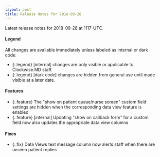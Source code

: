 ```yaml
---
layout: post
title: Release Notes for 2018-09-28
---
```


Latest release notes for 2018-09-28 at 1117-UTC.

<div class='legend' markdown='1'>

#### Legend

All changes are available immediately unless labeled as internal or dark code:

- {:.legend} [internal] changes are only visible or applicable to Clockwise.MD staff.
- {:.legend} [dark code] changes are hidden from general use until made visible at a later date.

</div>

<div class='features' markdown='1'>

#### Features

- {:.feature} The "show on patient queue/nurse screen" custom field settings are hidden when the corresponding data view feature is enabled
- {:.feature} [internal] Updating "show on callback form" for a custom field now also updates the appropriate data view columns

</div>

<div class='fixes' markdown='1'>

#### Fixes

- {:.fix} Data Views text message column now alerts staff when there are unseen patient replies

</div>
